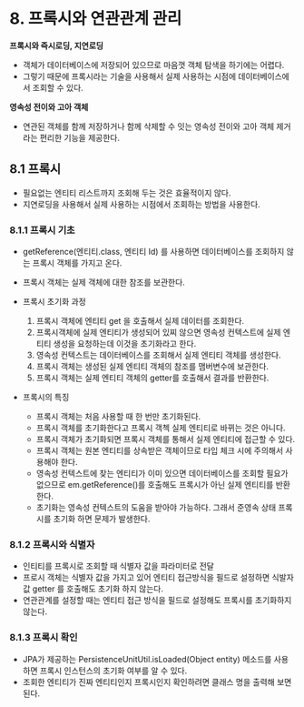 # **8. 프록시와 연관관계 관리**
**프록시와 즉시로딩, 지연로딩**
- 객체가 데이터베이스에 저장되어 있으므로 마음껏 객체 탐색을 하기에는 어렵다.
- 그렇기 때문에 프록시라는 기술을 사용해서 실제 사용하는 시점에 데이터베이스에서 조회할 수 있다.

**영속성 전이와 고아 객체**
- 연관된 객체를 함께 저장하거나 함께 삭제할 수 잇는 영속성 전이와 고아 객체 제거라는 편리한 기능을 제공한다.

## **8.1 프록시**
- 필요없는 엔티티 리스트까지 조회해 두는 것은 효율적이지 않다.
- 지연로딩을 사용해서 실제 사용하는 시점에서 조회하는 방법을 사용한다.

### **8.1.1 프록시 기초**
- getReference(엔티티.class, 엔티티 Id) 를 사용하면 데이터베이스를 조회하지 않는 프록시 객체를 가지고 온다.
- 프록시 객체는 실제 객체에 대한 참조를 보관한다.
- 프록시 초기화 과정
  1. 프록시 객체에 엔티티 get 을 호출해서 실제 데이터를 조회한다.
  2. 프록시객체에 실제 엔티티가 생성되어 있찌 않으면 영속성 컨텍스트에 실제 엔티티 생성을 요청하는데 이것을 초기화라고 한다.
  3. 영속성 컨텍스트는 데이터베이스를 조회해서 실제 엔티티 객체를 생성한다.
  4. 프록시 객체는 생성된 실제 엔티티 객체의 참조를 맴버변수에 보관한다.
  5. 프록시 객체는 실제 엔티티 객체의 getter를 호출해서 결과를 반환한다.

- 프록시의 특징
  - 프록시 객체는 처음 사용할 때 한 번만 초기화된다.
  - 프록시 객체를 초기화한다고 프록시 객첵 실제 엔티티로 바뀌는 것은 아니다.
  - 프록시 객체가 초기화되면 프록시 객체를 통해서 실제 엔티티에 접근할 수 있다.
  - 프록시 객체는 원본 엔티티를 상속받은 객체이므로 타입 체크 시에 주의해서 사용해야 한다.
  - 영속성 컨텍스트에 찾는 엔티티가 이미 있으면 데이터베이스를 조회할 필요가 없으므로 em.getReference()를 호출해도 프록시가 아닌 실제 엔티티를 반환 한다.
  - 초기화는 영속성 컨텍스트의 도움을 받아야 가능하다. 그래서 준영속 상태 프록시를 초기화 하면 문제가 발생한다.

### **8.1.2 프록시와 식별자**
- 인티티를 프록시로 조회할 때 식별자 값을 파라미터로 전달
- 프로시 객체는 식별자 값을 가지고 있어 엔티티 접근방식을 필드로 설정하면 식발자 값 getter 를 호출해도 초기화 하지 않는다.
- 연관관계를 설정할 때는 엔티티 접근 방식을 필드로 설정해도 프록시를 초기화하지 않는다.

### **8.1.3 프록시 확인**
- JPA가 제공하는 PersistenceUnitUtil.isLoaded(Object entity) 메소드를 사용하면 프록시 인스턴스의 초기화 여부를 알 수 있다.
- 조회한 엔티티가 진짜 엔티티인지 프록시인지 확인하려면 클래스 명을 출력해 보면 된다. 
